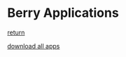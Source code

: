 # Berry Applications

[return](../README.md)

[download all apps](https://download-directory.github.io/?url=https://github.com/tasmota/Berry_playground/tree/main/apps)